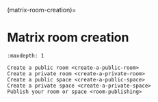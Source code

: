 (matrix-room-creation)=
# Matrix room creation

```{toctree}
:maxdepth: 1

Create a public room <create-a-public-room>
Create a private room <create-a-private-room>
Create a public space <create-a-public-space>
Create a private space <create-a-private-space>
Publish your room or space <room-publishing>
```
